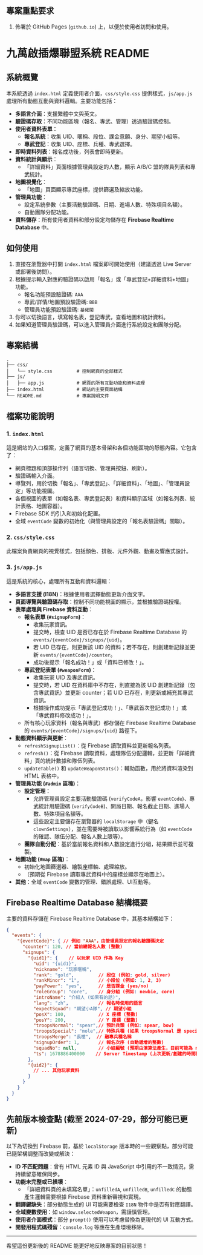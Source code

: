 ## 專案重點要求

1.  佈署於 GitHub Pages (`github.io`) 上，以便於使用者訪問和使用。

# 九萬啟插爆聯盟系統 README

## 系統概覽

本系統透過 `index.html` 定義使用者介面，`css/style.css` 提供樣式，`js/app.js` 處理所有動態互動與資料邏輯。主要功能包括：

*   **多語言介面**：支援繁體中文與英文。
*   **驗證碼存取**：不同功能區塊（報名、專武、管理）透過驗證碼控制。
*   **使用者資料表單**：
    *   **報名系統**：收集 UID、暱稱、段位、課金意願、身分、期望小組等。
    *   **專武登記**：收集 UID、座標、兵種、專武選擇。
*   **即時資料列表**：報名成功後，列表會即時更新。
*   **資料統計與顯示**：
    *   「詳細資料」頁面根據管理員設定的人數，顯示 A/B/C 盟的隊員列表和專武統計。
*   **地圖視覺化**：
    *   「地圖」頁面顯示專武座標，提供篩選及縮放功能。
*   **管理員功能**：
    *   設定系統參數（主要活動驗證碼、日期、進場人數、特殊項目名額）。
    *   自動團隊分配功能。
*   **資料儲存**：所有使用者資料和部分設定均儲存在 **Firebase Realtime Database** 中。

## 如何使用

1.  直接在瀏覽器中打開 `index.html` 檔案即可開始使用（建議透過 Live Server 或部署後訪問）。
2.  根據提示輸入對應的驗證碼以啟用「報名」或「專武登記+詳細資料+地圖」功能。
    *   報名功能預設驗證碼: `AAA`
    *   專武/詳情/地圖預設驗證碼: `BBB`
    *   管理員功能預設驗證碼: `基佬閣`
3.  你可以切換語言，填寫報名表，登記專武，查看地圖和統計資料。
4.  如果知道管理員驗證碼，可以進入管理員介面進行系統設定和團隊分配。

## 專案結構

```
.
├── css/
│   └── style.css         # 控制網頁的全部樣式
├── js/
│   ├── app.js            # 網頁的所有互動功能和資料處理
├── index.html            # 網站的主要頁面結構
└── README.md             # 專案說明文件
```

## 檔案功能說明

### 1. `index.html`

這是網站的入口檔案，定義了網頁的基本骨架和各個功能區塊的靜態內容。它包含了：

*   網頁標題和頂部操作列（語言切換、管理員按鈕、刷新）。
*   驗證碼輸入介面。
*   導覽列，用於切換「報名」、「專武登記」、「詳細資料」、「地圖」、「管理員設定」等功能視圖。
*   各個視圖的表單（如報名表、專武登記表）和資料顯示區域（如報名列表、統計表格、地圖容器）。
*   Firebase SDK 的引入和初始化配置。
*   全域 `eventCode` 變數的初始化（與管理員設定的「報名表驗證碼」關聯）。

### 2. `css/style.css`

此檔案負責網頁的視覺樣式，包括顏色、排版、元件外觀、動畫及響應式設計。

### 3. `js/app.js`

這是系統的核心，處理所有互動和資料邏輯：

*   **多語言支援 (I18N)**：根據使用者選擇動態更新介面文字。
*   **頁面導覽與驗證碼存取**：控制不同功能視圖的顯示，並根據驗證碼授權。
*   **表單處理與 Firebase 資料互動**：
    *   **報名表單 (`#signupForm`)**：
        *   收集玩家資訊。
        *   提交時，檢查 UID 是否已存在於 Firebase Realtime Database 的 `events/{eventCode}/signups/{uid}`。
        *   若 UID 已存在，則更新該 UID 的資料；若不存在，則創建新記錄並更新 `events/{eventCode}/counter`。
        *   成功後提示「報名成功！」或「資料已修改！」。
    *   **專武登記表單 (`#weaponForm`)**：
        *   收集玩家 UID 及專武資訊。
        *   提交時，若 UID 在資料庫中不存在，則直接為該 UID 創建新記錄（包含專武資訊）並更新 counter；若 UID 已存在，則更新或補充其專武資訊。
        *   根據操作成功提示「專武登記成功！」、「專武首次登記成功！」或「專武資料修改成功！」。
    *   所有核心玩家資料（報名與專武）都存儲在 Firebase Realtime Database 的 `events/{eventCode}/signups/{uid}` 路徑下。
*   **動態資料顯示與更新**：
    *   `refreshSignupList()`：從 Firebase 讀取資料並更新報名列表。
    *   `refresh()`：從 Firebase 讀取資料，處理隊伍分配邏輯，並更新「詳細資料」頁的統計數據和隊伍列表。
    *   `updateTable()` 和 `updateWeaponStats()`：輔助函數，用於將資料渲染到 HTML 表格中。
*   **管理員功能 (`#admin` 區塊)**：
    *   **設定管理**：
        *   允許管理員設定主要活動驗證碼 (`verifyCodeA`，影響 `eventCode`)、專武統計用驗證碼 (`verifyCodeB`)、開局日期、報名截止日期、進場人數、特殊項目名額等。
        *   這些設定主要儲存在瀏覽器的 `localStorage` 中（鍵名 `clownSettings`），並在需要時被讀取以影響系統行為（如 `eventCode` 的確認、隊伍分配、報名人數上限等）。
    *   **團隊自動分配**：基於當前報名資料和人數設定進行分組，結果顯示並可複製。
*   **地圖功能 (`#map` 區塊)**：
    *   初始化地圖篩選器、繪製座標軸、處理縮放。
    *   （預期從 Firebase 讀取專武資料中的座標並顯示在地圖上）。
*   **其他**：全域 `eventCode` 變數的管理、錯誤處理、UI互動等。

## Firebase Realtime Database 結構概要

主要的資料存儲在 Firebase Realtime Database 中，其基本結構如下：

```json
{
  "events": {
    "{eventCode}": { // 例如 "AAA"，由管理員設定的報名驗證碼決定
      "counter": 120, // 當前總報名人數 (整數)
      "signups": {
        "{uid1}": {    // 以玩家 UID 作為 Key
          "uid": "{uid1}",
          "nickname": "玩家暱稱",
          "rank": "gold",         // 段位 (例如: gold, silver)
          "rankMinor": "1",       // 小段位 (例如: 1, 2, 3)
          "payPower": "yes",      // 是否課金 (yes/no)
          "roleGroup": "core",    // 身分組 (例如: newbie, core)
          "introName": "介紹人 (如果有的話)",
          "lang": "zh",           // 報名時使用的語言
          "expectSquad": "期望小A隊", // 期望小組
          "posX": 100,            // X 座標 (整數)
          "posY": 200,            // Y 座標 (整數)
          "troopsNormal": "spear",// 預計兵類 (例如: spear, bow)
          "troopsSpecial": "mole",// 特殊兵種 (如果 troopsNormal 是 special)
          "troopsMerge": "長槍",  // 融專兵種名稱
          "signupOrder": 1,       // 報名次序 (自動遞增的整數)
          "squadNo": null,        // 小組編號 (預期由演算法產生，目前可能為 null)
          "ts": 1678886400000    // Server Timestamp (上次更新/創建的時間戳)
        },
        "{uid2}": {
          // ... 其他玩家資料
        }
      }
    }
  }
}
```

## 先前版本檢查點 (截至 2024-07-29，部分可能已更新)

以下為切換到 Firebase 前，基於 `localStorage` 版本時的一些觀察點，部分可能已隨架構調整而改變或解決：

*   **ID 不匹配問題**：曾有 HTML 元素 ID 與 JavaScript 中引用的不一致情況，需持續留意確保同步。
*   **功能未完整或已損壞**：
    *   「詳細資料頁的未填寫名單」：`unfilledA`, `unfilledB`, `unfilledC` 的動態產生邏輯需要根據 Firebase 資料重新審視和實現。
*   **翻譯鍵缺失**：部分動態生成的 UI 可能需要檢查 `I18N` 物件中是否有對應翻譯。
*   **全域變數使用**：如 `window.selectedWeapon`，需謹慎管理。
*   **使用者介面模式**：部分 `prompt()` 使用可以考慮替換為更現代的 UI 互動方式。
*   **開發用程式碼殘留**：`console.log` 等應在生產環境移除。

---

希望這份更新後的 README 能更好地反映專案的目前狀態！

